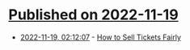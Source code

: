# [Published on 2022-11-19](index.md)

* [2022-11-19, 02:12:07](https://news.ycombinator.com/item?id=33666013) - [How to Sell Tickets Fairly](https://barnabas.me/blog/2022/11/selling-tickets-fairly/)
